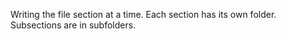 Writing the file section at a time. Each section has its own folder. Subsections are in subfolders.
